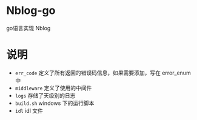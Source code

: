 # Nblog-go
go语言实现 Nblog

# 说明
- `err_code` 定义了所有返回的错误码信息，如果需要添加，写在 error_enum 中
- `middleware` 定义了使用的中间件
- `logs` 存储了天级别的日志
- `build.sh` windows 下的运行脚本
- `idl` idl 文件
